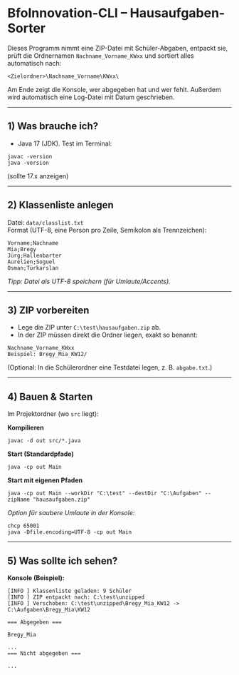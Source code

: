 # BfoInnovation-CLI – Hausaufgaben-Sorter

Dieses Programm nimmt eine ZIP-Datei mit Schüler-Abgaben, entpackt sie, prüft die Ordnernamen `Nachname_Vorname_KWxx` und sortiert alles automatisch nach:
```
<Zielordner>\Nachname_Vorname\KWxx\
```


Am Ende zeigt die Konsole, wer abgegeben hat und wer fehlt. Außerdem wird automatisch eine Log-Datei mit Datum geschrieben.

---

## 1) Was brauche ich?


- Java 17 (JDK). Test im Terminal:
```
javac -version
java -version
```

(sollte 17.x anzeigen)



---

## 2) Klassenliste anlegen

Datei: `data/classlist.txt`  
Format (UTF-8, eine Person pro Zeile, Semikolon als Trennzeichen):
```
Vorname;Nachname
Mia;Bregy
Jürg;Hallenbarter
Aurélien;Soguel
Osman;Türkarslan
```

*Tipp: Datei als UTF-8 speichern (für Umlaute/Accents).*

---

## 3) ZIP vorbereiten

- Lege die ZIP unter `C:\test\hausaufgaben.zip` ab.  
- In der ZIP müssen direkt die Ordner liegen, exakt so benannt:
```
Nachname_Vorname_KWxx
Beispiel: Bregy_Mia_KW12/
```

(Optional: In die Schülerordner eine Testdatei legen, z. B. `abgabe.txt`.)

---

## 4) Bauen & Starten

Im Projektordner (wo `src` liegt):

**Kompilieren**
```
javac -d out src/*.java
```


**Start (Standardpfade)**
```
java -cp out Main
```

**Start mit eigenen Pfaden**
```
java -cp out Main --workDir "C:\test" --destDir "C:\Aufgaben" --zipName "hausaufgaben.zip"
```


*Option für saubere Umlaute in der Konsole:*
```
chcp 65001
java -Dfile.encoding=UTF-8 -cp out Main
```


---

## 5) Was sollte ich sehen?

**Konsole (Beispiel):**
```
[INFO ] Klassenliste geladen: 9 Schüler
[INFO ] ZIP entpackt nach: C:\test\unzipped
[INFO ] Verschoben: C:\test\unzipped\Bregy_Mia_KW12 -> C:\Aufgaben\Bregy_Mia\KW12

=== Abgegeben ===

Bregy_Mia

...
=== Nicht abgegeben ===

...
```

